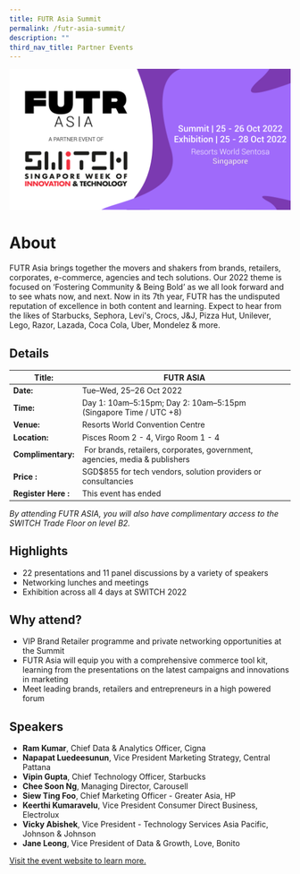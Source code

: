```yaml
---
title: FUTR Asia Summit
permalink: /futr-asia-summit/
description: ""
third_nav_title: Partner Events
---
```

![FUTR ASIA AT SWITCH 2022](/images/ASIA-banner-eventbrite.png)
# **About**
FUTR Asia brings together the movers and shakers from brands, retailers, corporates, e-commerce, agencies and tech solutions. Our 2022 theme is focused on ‘Fostering Community & Being Bold’ as we all look forward and to see whats now, and next. Now in its 7th year, FUTR has the undisputed reputation of excellence in both content and learning. Expect to hear from the likes of Starbucks, Sephora, Levi's, Crocs, J&J, Pizza Hut, Unilever, Lego, Razor, Lazada, Coca Cola, Uber, Mondelez & more.
## **Details**

| **Title:** | FUTR ASIA |
| -------- | -------- |
|**Date:** | Tue–Wed, 25–26 Oct 2022 |
| **Time:**    | Day 1: 10am–5:15pm; Day 2: 10am–5:15pm (Singapore Time / UTC +8) |
|**Venue:** | Resorts World Convention Centre |
|**Location:** | Pisces Room 2 - 4, Virgo Room 1 - 4 |
|**Complimentary:** | For brands, retailers, corporates, government, agencies, media & publishers |
|**Price :** | SGD$855 for tech vendors, solution providers or consultancies |
|**Register Here :** | This event has ended |

*By attending FUTR ASIA, you will also have complimentary access to the SWITCH Trade Floor on level B2.*

## **Highlights**
* 22 presentations and 11 panel discussions by a variety of speakers
* Networking lunches and meetings
* Exhibition across all 4 days at SWITCH 2022

## **Why attend?**
* VIP Brand Retailer programme and private networking opportunities at the Summit 
* FUTR Asia will equip you with a comprehensive commerce tool kit, learning from the presentations on the latest campaigns and innovations in marketing
* Meet leading brands, retailers and entrepreneurs in a high powered forum

## **Speakers**
* **Ram Kumar**, Chief Data & Analytics Officer, Cigna 
* **Napapat Luedeesunun**, Vice President Marketing Strategy, Central Pattana
* **Vipin Gupta**, Chief Technology Officer, Starbucks
* **Chee Soon Ng**, Managing Director, Carousell
* **Siew Ting Foo**, Chief Marketing Officer - Greater Asia, HP 
* **Keerthi Kumaravelu**, Vice President Consumer Direct Business, Electrolux 
* **Vicky Abishek**, Vice President - Technology Services Asia Pacific, Johnson & Johnson
* **Jane Leong**, Vice President of Data & Growth, Love, Bonito

[Visit the event website to learn more. ](https://futr.today/singapore/)
